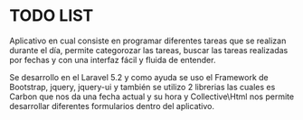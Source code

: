 # TODO LIST 

Aplicativo en cual consiste en programar diferentes tareas que se realizan durante el día, permite categorozar las tareas, buscar las tareas realizadas por fechas y con una interfaz fácil y fluida de entender. 

Se desarrollo en el Laravel 5.2 y como ayuda se uso el Framework de Bootstrap, jquery, jquery-ui y también se utilizo 2 librerias las cuales es Carbon que nos da una fecha actual y su hora y Collective\Html nos permite desarrollar diferentes formularios dentro del aplicativo. 



